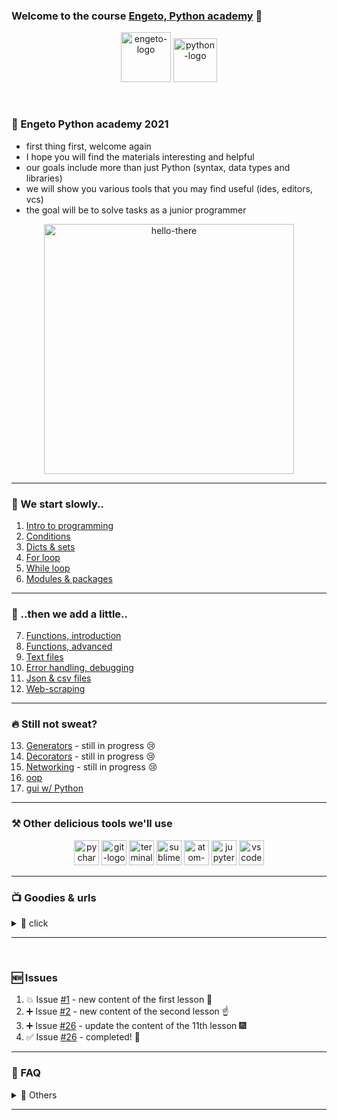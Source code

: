 
### Welcome to the course [Engeto, Python academy](https://engeto.cz/python-akademie/) 👋

<p align="center">
  <img alt="engeto-logo" width="80px" src="https://engeto.cz/wp-content/uploads/2019/01/engeto-square.png" />
  <img alt="python-logo" width="70px" src="https://hackaday.com/wp-content/uploads/2019/09/python-logo.png" />
</p>
<br>

### 📖 Engeto Python academy 2021
- first thing first, welcome again
- I hope you will find the materials interesting and helpful
- our goals include more than just Python (syntax, data types and libraries)
- we will show you various tools that you may find useful (ides, editors, vcs)
- the goal will be to solve tasks as a junior programmer

<p align="center">
  <img alt="hello-there" width="400px" src="https://media.giphy.com/media/Nx0rz3jtxtEre/giphy-downsized.gif" />
</p>

---

### 🐌 We start slowly..
1. [Intro to programming](https://github.com/Bralor/python-academy-2021/tree/master/materials/01_intro_to_programming)
2. [Conditions](https://github.com/Bralor/python-academy-2021/tree/master/materials/02_conditions)
3. [Dicts & sets](https://github.com/Bralor/python-academy-2021/tree/master/materials/03_dicts_and_sets)
4. [For loop](https://github.com/Bralor/python-academy-2021/tree/master/materials/04_for_loop)
5. [While loop](https://github.com/Bralor/python-academy-2021/tree/master/materials/05_while_loop)
6. [Modules & packages](https://github.com/Bralor/python-academy-2021/tree/master/materials/06_modules_and_packages)
---

### 🦅 ..then we add a little..
7. [Functions, introduction](https://github.com/Bralor/python-academy-2021/tree/master/materials/07_functions_intro)
8. [Functions, advanced](https://github.com/Bralor/python-academy-2021/tree/master/materials/08_scopes)
9. [Text files](https://github.com/Bralor/python-academy-2021/tree/master/materials/09_text_files)
10. [Error handling, debugging](https://github.com/Bralor/python-academy-2021/tree/master/materials/10_handling_and_debbugging)
11. [Json & csv files](https://github.com/Bralor/python-academy-2021/tree/master/materials/11_json_and_csv)
12. [Web-scraping](https://github.com/Bralor/python-academy-2021/tree/master/materials/12_web_scraping)
---

### 🔥 Still not sweat?
13. [Generators]() - still in progress 😢
14. [Decorators]() - still in progress 😢
15. [Networking]() - still in progress 😢
16. [oop](https://github.com/Bralor/python-academy-2021/tree/master/materials/15_oop)
17. [gui w/ Python](https://github.com/Bralor/python-academy-2021/tree/master/materials/14_gui)
---

### ⚒  Other delicious tools we'll use
<p align="center">
  <img alt="pycharm-logo" width="40px" src="https://upload.wikimedia.org/wikipedia/commons/thumb/a/a1/PyCharm_Logo.svg/150px-PyCharm_Logo.svg.png" />
  <img alt="git-logo" width="40px" src="https://image.freepik.com/free-icon/github-cat-in-a-circle_318-41747.jpg" />
  <img alt="terminal" width="40px" src="https://www.wikibit.it/wp-content/uploads/2017/04/cosa-significa-terminale.png" />
  <img alt="sublime-logo" width="40px" src="https://dl2.macupdate.com/images/icons256/39459.png?d=1512398851" />
  <img alt="atom-logo" width="40px" src="https://www.piradix.com/wp-content/uploads/Image-a-la-une/AtomTextEditor.png" />
  <img alt="jupyter-logo" width="40px" src="https://upload.wikimedia.org/wikipedia/commons/thumb/3/38/Jupyter_logo.svg/langfr-220px-Jupyter_logo.svg.png" />
  <img alt="vscode-logo" width="40px" src="https://dl2.macupdate.com/images/icons256/54025.png?d=1488487262" />
</p>

---

### 📺 Goodies & urls
<details>
  <summary>🔽 click</summary>

<!--START_SECTION:details-->
- 🐍 [minimalist presentation](https://docs.google.com/presentation/d/1BKgmTrre-Go78OjExTP2JfaXTgUZ1KX2RRoayX6grsk/edit#slide=id.ga479756cdf_0_6)
- 🦆 [Lesson01, repl.it](https://repl.it/)
- 🐝 [Lesson01, slack](https://slack.com/intl/en-cz/)
- 🐔 [Lesson01, engeto.com](https://engeto.com/cs/)
- 🦋 [Lesson01, built-in functions](https://docs.python.org/3/library/functions.html)

- 🐖 [Lesson11, mockaroo.com](https://mockaroo.com/)
- 🐄 [Lesson11, json](https://docs.python.org/3/library/json.html)
- 🐈 [Lesson11, sys](https://docs.python.org/3/library/sys.html)
- 🐕 [Lesson11, os](https://docs.python.org/3/library/os.html)
<!--END_SECTION:details-->

</details>

---

<br>

### 🆕 Issues
<!--START_SECTION:activities-->
1. 💥 Issue [#1](https://github.com/Bralor/python-academy-2021/issues/1) - new content of the first lesson 💪
2. ➕ Issue [#2](https://github.com/Bralor/python-academy-2021/issues/2) - new content of the second lesson ☝
3. ➕ Issue [#26](https://github.com/Bralor/python-academy-2021/issues/26) - update the content of the 11th lesson 🎆
4. ✅ Issue [#26](https://github.com/Bralor/python-academy-2021/issues/26) - completed! 💪
<!--END_SECTION:activities-->

---

### 🏫 FAQ
<details>
  <summary>🔽 Others</summary>

  ### What is [Engeto](https://engeto.cz/o-nas/)❓
  It is a company that helps to educate people in the field of information
  technologies.

  ### What is [Python](https://www.python.org)❓
  It is an ideal programming language for complete beginners.

  ### Even in 2020❓
  Sure, still belongs among the top 4
  (➡ [check the source](https://www.codingame.com/work/codingame-developer-survey-2020/#page6))

  ### Where to start ❓
  The best place is the official website
  (➡ [especially the community section](https://www.python.org/community/))

</details>

---
